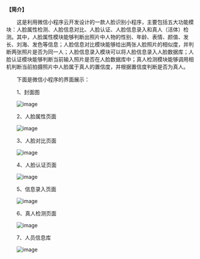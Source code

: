 **【简介】**

&emsp;&emsp;这是利用微信小程序云开发设计的一款人脸识别小程序，主要包括五大功能模块：人脸属性检测、人脸信息对比、人脸认证、人脸信息录入和真人（活体）检测。其中，人脸属性模块能够判断出照片中人物的性别、年龄、表情、颜值、发长、刘海、发色等信息；人脸信息对比模块能够给出两张人脸照片的相似度，并判断两张照片是否为同一人；人脸信息录入模块可以将人脸信息录入人脸数据库；人脸认证模块能够判断当前输入照片是否在人脸数据库中；真人检测模块能够调用相机判断当前拍摄照片中人脸属于真人的置信度，并根据置信度判断是否为真人。

&emsp;&emsp;下面是微信小程序的界面展示：

&emsp;&emsp;1、封面图

&emsp;&emsp;![image](https://github.com/lliuyaxin/FaceRecognitionDemo/blob/master/images/封面.PNG)

&emsp;&emsp;2、人脸属性页面

&emsp;&emsp;![image](https://github.com/lliuyaxin/FaceRecognitionDemo/blob/master/images/人脸属性.PNG)

&emsp;&emsp;3、人脸对比页面

&emsp;&emsp;![image](https://github.com/lliuyaxin/FaceRecognitionDemo/blob/master/images/人脸对比.PNG)

&emsp;&emsp;4、人脸认证页面

&emsp;&emsp;![image](https://github.com/lliuyaxin/FaceRecognitionDemo/blob/master/images/人脸认证.PNG)

&emsp;&emsp;5、信息录入页面

&emsp;&emsp;![image](https://github.com/lliuyaxin/FaceRecognitionDemo/blob/master/images/信息录入.PNG)

&emsp;&emsp;6、真人检测页面

&emsp;&emsp;![image](https://github.com/lliuyaxin/FaceRecognitionDemo/blob/master/images/真人检测.jpg)

&emsp;&emsp;7、人员信息库

&emsp;&emsp;![image](https://github.com/lliuyaxin/FaceRecognitionDemo/blob/master/images/人员信息.PNG)














